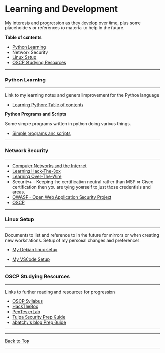 # Learning and Development <!-- omit in toc -->


My interests and progression as they develop over time, plus some placeholders or references to material to help in the future.

**Table of contents**
- [Python Learning](#python-learning)
- [Network Security](#network-security)
- [Linux Setup](#linux-setup)
- [OSCP Studying Resources](#oscp-studying-resources)

---

### Python Learning

---


Link to my learning notes and general improvement for the Python language

- [Learning Python: Table of contents](https://github.com/hoodieblanket/learningJourney/blob/master/Lets%20Learn%20Python/Lets%20Learn%20Python.md#table-of-contents)

**Python Programs and Scripts**

Some simple programs written in python doing various things.

- [Simple programs and scripts](https://github.com/hoodieblanket/learningJourney/tree/master/Lets%20Learn%20Python/Programs%20and%20Scripts)


---

### Network Security 

---


- [Computer Networks and the Internet](https://github.com/hoodieblanket/learningJourney/blob/master/Lets%20Learn%20Network%20Security/Computer%20Networks%20and%20the%20Internet.md)
- [Learning Hack-The-Box](https://github.com/hoodieblanket/learningJourney/blob/master/Lets%20Learn%20Network%20Security/Learning%20Hack-The-Box.md)
- [Learning Over-The-Wire](https://github.com/hoodieblanket/learningJourney/blob/master/Lets%20Learn%20Network%20Security/Learning%20Over-The-Wire.md)
- Security+  - Keeping the certification neutral rather than MSP or Cisco certification then you are tying yourself to just those credentials and areas.
- [OWASP - Open Web Application Security Project](https://www.owasp.org/index.php/Category:OWASP_Top_Ten_Project)
- [OSCP](https://www.offensive-security.com)

---

### Linux Setup

---

Documents to list and reference to in the future for mirrors or when creating new workstations. Setup of my personal changes and preferences

- [My Debian linux setup](https://github.com/hoodieblanket/learningJourney/blob/master/Lets%20Learn%20Linux/Debian%20Setup.md)

- [My VSCode Setup](https://github.com/hoodieblanket/learningJourney/blob/master/Lets%20Learn%20VSCode/VSCode%20Setup.md)

---

### OSCP Studying Resources

---

Links to further reading and resources for progression

- [OSCP Syllabus](https://www.offensive-security.com/pwk-syllabus/)
- [HackTheBox](https://www.hackthebox.eu/)
- [PenTesterLab](https://pentesterlab.com/)
- [Tulpa Security Prep Guide](https://tulpa-security.com/2016/09/19/prep-guide-for-offsecs-pwk/)
- [abatchy's blog Prep Guide](https://www.abatchy.com/2017/03/how-to-prepare-for-pwkoscp-noob.html)

---



---

[Back to Top](#learning-and-development)

---
